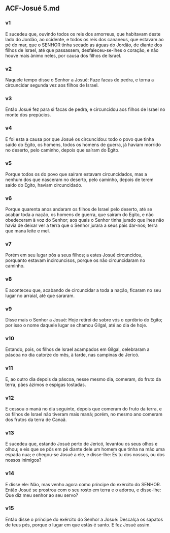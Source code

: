 ## ACF-Josué 5.md
### v1
 E sucedeu que, ouvindo todos os reis dos amorreus, que habitavam deste lado do Jordão, ao ocidente, e todos os reis dos cananeus, que estavam ao pé do mar, que o SENHOR tinha secado as águas do Jordão, de diante dos filhos de Israel, até que passassem, desfaleceu-se-lhes o coração, e não houve mais ânimo neles, por causa dos filhos de Israel.
### v2
 Naquele tempo disse o Senhor a Josué: Faze facas de pedra, e torna a circuncidar segunda vez aos filhos de Israel.
### v3
 Então Josué fez para si facas de pedra, e circuncidou aos filhos de Israel no monte dos prepúcios.
### v4
 E foi esta a causa por que Josué os circuncidou: todo o povo que tinha saído do Egito, os homens, todos os homens de guerra, já haviam morrido no deserto, pelo caminho, depois que saíram do Egito.
### v5
 Porque todos os do povo que saíram estavam circuncidados, mas a nenhum dos que nasceram no deserto, pelo caminho, depois de terem saído do Egito, haviam circuncidado.
### v6
 Porque quarenta anos andaram os filhos de Israel pelo deserto, até se acabar toda a nação, os homens de guerra, que saíram do Egito, e não obedeceram à voz do Senhor; aos quais o Senhor tinha jurado que lhes não havia de deixar ver a terra que o Senhor jurara a seus pais dar-nos; terra que mana leite e mel.
### v7
 Porém em seu lugar pôs a seus filhos; a estes Josué circuncidou, porquanto estavam incircuncisos, porque os não circuncidaram no caminho.
### v8
 E aconteceu que, acabando de circuncidar a toda a nação, ficaram no seu lugar no arraial, até que sararam.
### v9
 Disse mais o Senhor a Josué: Hoje retirei de sobre vós o opróbrio do Egito; por isso o nome daquele lugar se chamou Gilgal, até ao dia de hoje.
### v10
 Estando, pois, os filhos de Israel acampados em Gilgal, celebraram a páscoa no dia catorze do mês, à tarde, nas campinas de Jericó.
### v11
 E, ao outro dia depois da páscoa, nesse mesmo dia, comeram, do fruto da terra, pães ázimos e espigas tostadas.
### v12
 E cessou o maná no dia seguinte, depois que comeram do fruto da terra, e os filhos de Israel não tiveram mais maná; porém, no mesmo ano comeram dos frutos da terra de Canaã.
### v13
 E sucedeu que, estando Josué perto de Jericó, levantou os seus olhos e olhou; e eis que se pôs em pé diante dele um homem que tinha na mão uma espada nua; e chegou-se Josué a ele, e disse-lhe: És tu dos nossos, ou dos nossos inimigos?
### v14
 E disse ele: Não, mas venho agora como príncipe do exército do SENHOR. Então Josué se prostrou com o seu rosto em terra e o adorou, e disse-lhe: Que diz meu senhor ao seu servo?
### v15
 Então disse o príncipe do exército do Senhor a Josué: Descalça os sapatos de teus pés, porque o lugar em que estás é santo. E fez Josué assim.
